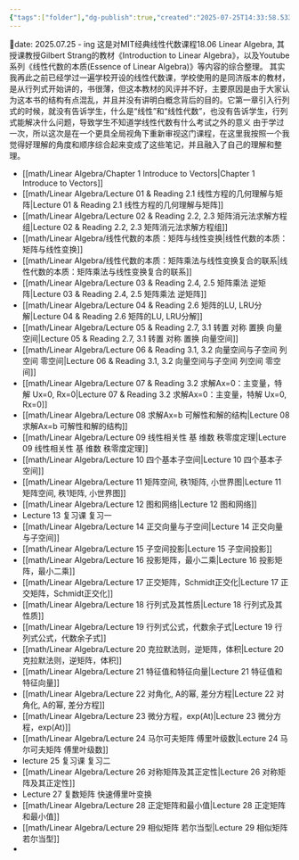 ```yaml
---
{"tags":["folder"],"dg-publish":true,"created":"2025-07-25T14:33:58.533+08:00","updated":"2025-10-20T10:17","permalink":"/math/Linear Algebra/Linear Algebra/","dgPassFrontmatter":true,"noteIcon":""}
---
```


📅date: 2025.07.25 - ing
这是对MIT经典线性代数课程18.06 Linear Algebra, 其授课教授Gilbert Strang的教材《Introduction to Linear Algebra》，以及Youtube系列《线性代数的本质(Essence of Linear Algebra)》等内容的综合整理。
其实我再此之前已经学过一遍学校开设的线性代数课，学校使用的是同济版本的教材，是从行列式开始讲的，书很薄，但这本教材的风评并不好，主要原因是由于大家认为这本书的结构有点混乱，并且并没有讲明白概念背后的目的。它第一章引入行列式的时候，就没有告诉学生，什么是“线性”和“线性代数”，也没有告诉学生，行列式能解决什么问题，导致学生不知道学线性代数有什么考试之外的意义
由于学过一次，所以这次是在一个更具全局视角下重新审视这门课程，在这里我按照一个我觉得好理解的角度和顺序综合起来变成了这些笔记，并且融入了自己的理解和整理。
- [[math/Linear Algebra/Chapter 1 Introduce to Vectors\|Chapter 1 Introduce to Vectors]]
- [[math/Linear Algebra/Lecture 01 & Reading 2.1 线性方程的几何理解与矩阵\|Lecture 01 & Reading 2.1 线性方程的几何理解与矩阵]]
- [[math/Linear Algebra/Lecture 02 & Reading 2.2, 2.3 矩阵消元法求解方程组\|Lecture 02 & Reading 2.2, 2.3 矩阵消元法求解方程组]]
- [[math/Linear Algebra/线性代数的本质：矩阵与线性变换\|线性代数的本质：矩阵与线性变换]]
- [[math/Linear Algebra/线性代数的本质：矩阵乘法与线性变换复合的联系\|线性代数的本质：矩阵乘法与线性变换复合的联系]]
- [[math/Linear Algebra/Lecture 03 & Reading 2.4, 2.5 矩阵乘法 逆矩阵\|Lecture 03 & Reading 2.4, 2.5 矩阵乘法 逆矩阵]]
- [[math/Linear Algebra/Lecture 04 & Reading 2.6 矩阵的LU, LRU分解\|Lecture 04 & Reading 2.6 矩阵的LU, LRU分解]]
- [[math/Linear Algebra/Lecture 05 & Reading 2.7, 3.1 转置 对称 置换 向量空间\|Lecture 05 & Reading 2.7, 3.1 转置 对称 置换 向量空间]]
- [[math/Linear Algebra/Lecture 06 & Reading 3.1, 3.2 向量空间与子空间 列空间 零空间\|Lecture 06 & Reading 3.1, 3.2 向量空间与子空间 列空间 零空间]]
- [[math/Linear Algebra/Lecture 07 & Reading 3.2 求解Ax=0：主变量，特解 Ux=0, Rx=0\|Lecture 07 & Reading 3.2 求解Ax=0：主变量，特解 Ux=0, Rx=0]]
- [[math/Linear Algebra/Lecture 08 求解Ax=b 可解性和解的结构\|Lecture 08 求解Ax=b 可解性和解的结构]]
- [[math/Linear Algebra/Lecture 09 线性相关性 基 维数 秩零度定理\|Lecture 09 线性相关性 基 维数 秩零度定理]]
- [[math/Linear Algebra/Lecture 10 四个基本子空间\|Lecture 10 四个基本子空间]]
- [[math/Linear Algebra/Lecture 11 矩阵空间, 秩1矩阵, 小世界图\|Lecture 11 矩阵空间, 秩1矩阵, 小世界图]]
- [[math/Linear Algebra/Lecture 12 图和网络\|Lecture 12 图和网络]]
- Lecture 13 复习课 复习一
- [[math/Linear Algebra/Lecture 14 正交向量与子空间\|Lecture 14 正交向量与子空间]]
- [[math/Linear Algebra/Lecture 15 子空间投影\|Lecture 15 子空间投影]]
- [[math/Linear Algebra/Lecture 16 投影矩阵，最小二乘\|Lecture 16 投影矩阵，最小二乘]]
- [[math/Linear Algebra/Lecture 17 正交矩阵，Schmidt正交化\|Lecture 17 正交矩阵，Schmidt正交化]]
- [[math/Linear Algebra/Lecture 18 行列式及其性质\|Lecture 18 行列式及其性质]]
- [[math/Linear Algebra/Lecture 19 行列式公式，代数余子式\|Lecture 19 行列式公式，代数余子式]]
- [[math/Linear Algebra/Lecture 20 克拉默法则，逆矩阵，体积\|Lecture 20 克拉默法则，逆矩阵，体积]]
- [[math/Linear Algebra/Lecture 21 特征值和特征向量\|Lecture 21 特征值和特征向量]]
- [[math/Linear Algebra/Lecture 22 对角化, A的幂, 差分方程\|Lecture 22 对角化, A的幂, 差分方程]]
- [[math/Linear Algebra/Lecture 23 微分方程，exp(At)\|Lecture 23 微分方程，exp(At)]]
- [[math/Linear Algebra/Lecture 24 马尔可夫矩阵 傅里叶级数\|Lecture 24 马尔可夫矩阵 傅里叶级数]]
- lecture 25 复习课 复习二
- [[math/Linear Algebra/Lecture 26 对称矩阵及其正定性\|Lecture 26 对称矩阵及其正定性]]
- Lecture 27 复数矩阵 快速傅里叶变换
- [[math/Linear Algebra/Lecture 28 正定矩阵和最小值\|Lecture 28 正定矩阵和最小值]]
- [[math/Linear Algebra/Lecture 29 相似矩阵 若尔当型\|Lecture 29 相似矩阵 若尔当型]]
- 